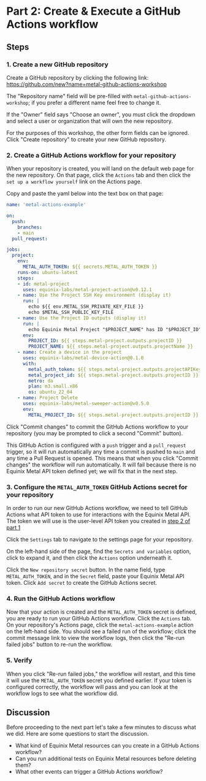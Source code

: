 <!-- See https://squidfunk.github.io/mkdocs-material/reference/ -->
# Part 2: Create & Execute a GitHub Actions workflow

## Steps

### 1. Create a new GitHub repository

Create a GitHub repository by clicking the following link: https://github.com/new?name=metal-github-actions-workshop

The "Repository name" field will be pre-filled with `metal-github-actions-workshop`; if you prefer a different name feel free to change it.

If the "Owner" field says "Choose an owner", you must click the dropdown and select a user or organization that will own the new repository.

For the purposes of this workshop, the other form fields can be ignored.  Click "Create repository" to create your new GitHub repository.


### 2. Create a GitHub Actions workflow for your repository

When your repository is created, you will land on the default web page for the new repository.  On that page, click the `Actions` tab and then click the `set up a workflow yourself` link on the Actions page.

Copy and paste the yaml below into the text box on that page:

```yaml
name: 'metal-actions-example'

on:
  push:
    branches:
    - main
  pull_request:

jobs:
  project:
    env:
      METAL_AUTH_TOKEN: ${{ secrets.METAL_AUTH_TOKEN }}
    runs-on: ubuntu-latest
    steps:
    - id: metal-project
      uses: equinix-labs/metal-project-action@v0.12.1
    - name: Use the Project SSH Key environment (display it)
      run: |
        echo ${{ env.METAL_SSH_PRIVATE_KEY_FILE }}
        echo $METAL_SSH_PUBLIC_KEY_FILE
    - name: Use the Project ID outputs (display it)
      run: |
        echo Equinix Metal Project "$PROJECT_NAME" has ID "$PROJECT_ID"
      env:
        PROJECT_ID: ${{ steps.metal-project.outputs.projectID }}
        PROJECT_NAME: ${{ steps.metal-project.outputs.projectName }}
    - name: Create a device in the project
      uses: equinix-labs/metal-device-action@0.1.0
      with:
        metal_auth_token: ${{ steps.metal-project.outputs.projectAPIKey }}
        metal_project_id: ${{ steps.metal-project.outputs.projectID }}
        metro: da
        plan: m3.small.x86
        os: ubuntu_22_04
    - name: Project Delete
      uses: equinix-labs/metal-sweeper-action@v0.5.0
      env:
        METAL_PROJECT_ID: ${{ steps.metal-project.outputs.projectID }}
```

Click "Commit changes" to commit the GitHub Actions workflow to your repository (you may be prompted to click a second "Commit" button).

This GitHub Action is configured with a `push` trigger and a `pull_request` trigger, so it will run automatically any time a commit is pushed to `main` and any time a Pull Request is opened.  This means that when you click "Commit changes" the workflow will run automatically.  It will fail because there is no Equinix Metal API token defined yet; we will fix that in the next step.

### 3. Configure the `METAL_AUTH_TOKEN` GitHub Actions secret for your repository

In order to run our new GitHub Actions workflow, we need to tell GitHub Actions what API token to use for interactions with the Equinix Metal API.  The token we will use is the user-level API token you created in [step 2 of part 1](./part1.md#2-create-an-api-key)

Click the `Settings` tab to navigate to the settings page for your repository.

On the left-hand side of the page, find the `Secrets and variables` option, click to expand it, and then click the `Actions` option underneath it.

Click the `New repository secret` button.  In the name field, type `METAL_AUTH_TOKEN`, and in the `Secret` field, paste your Equinix Metal API token.  Click `Add secret` to create the GitHub Actions secret.

### 4. Run the GitHub Actions workflow

Now that your action is created and the `METAL_AUTH_TOKEN` secret is defined, you are ready to run your GitHub Actions workflow.  Click the `Actions` tab.  On your repository's Actions page, click the `metal-actions-example` action on the left-hand side.  You should see a failed run of the workflow; click the commit message link to view the workflow logs, then click the "Re-run failed jobs" button to re-run the workflow.

### 5. Verify

When you click "Re-run failed jobs," the workflow will restart, and this time it will use the `METAL_AUTH_TOKEN` secret you defined earlier.  If your token is configured correctly, the workflow will pass and you can look at the workflow logs to see what the workflow did.

## Discussion

Before proceeding to the next part let's take a few minutes to discuss what we did. Here are some questions to start the discussion.

* What kind of Equinix Metal resources can you create in a GitHub Actions workflow?
* Can you run additional tests on Equinix Metal resources before deleting them?
* What other events can trigger a GitHub Actions workflow?

